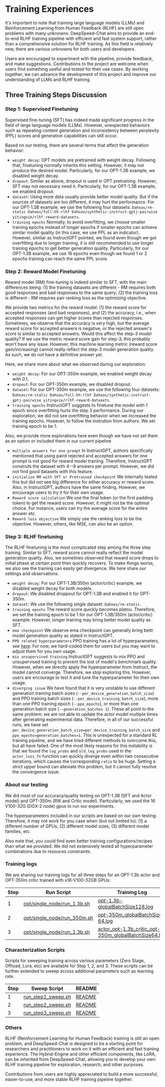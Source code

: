 # Training Experiences
It's important to note that training large language models (LLMs) and Reinforcement Learning from Human Feedback (RLHF) are still open problems with many unknowns. DeepSpeed-Chat aims to provide an end-to-end RLHF training pipeline with efficient and fast system support, rather than a comprehensive solution for RLHF training. As this field is relatively new, there are various unknowns for both users and developers.

Users are encouraged to experiment with the pipeline, provide feedback, and make suggestions. Contributions to the project are welcome when users find something useful and tested for their use cases. By working together, we can advance the development of this project and improve our understanding of LLMs and RLHF training.

## Three Training Steps Discussion
### Step 1: Supervised Finetuning
Supervised fine-tuning (SFT) has indeed made significant progress in the field of large language models (LLMs). However, unexpected behaviors such as repeating content generation and inconsistency between perplexity (PPL) scores and generation capabilities can still occur.

Based on our testing, there are several terms that affect the generation behavior:
* ```weight decay```: OPT models are pretrained with weight decay. Following that, finetuning normally inherits this setting. However, it may not produce the desired model. Particularly, for our OPT-1.3B example, we disabled weight decay.
* ```dropout```: Similar as above, dropout is used in OPT pretraining. However, SFT may not necessary need it. Particularly, for our OPT-1.3B example, we enabled dropout.
* ```dataset```: Using more data usually provide better model quality. But if the sources of datasets are too different, it may hurt the performance. For our OPT-1.3B example, we use the following four datasets: ```Dahoas/rm-static Dahoas/full-hh-rlhf Dahoas/synthetic-instruct-gptj-pairwise yitingxie/rlhf-reward-datasets```.
* ```training epochs``` Normally, to avoid overfitting, we choose smaller training epochs instead of longer epochs if smaller epochs can achieve similar model quality (in this case, we use PPL as an indicator). However, similar as InstructGPT pointed, we found even though we got overfitting due to longer training, it is still recommended to use longer training epochs to get better generation quality. Particularly, for our OPT-1.3B example, we use 16 epochs even though we found 1 or 2 epochs training can reach the same PPL score.

### Step 2: Reward Model Finetuning
Reward model (RM) fine-tuning is indeed similar to SFT, with the main differences being: (1) the training datasets are different - RM requires both good responses and bad responses to the same query; (2) the training loss is different - RM requires pair ranking loss as the optimizing objective.

We provide two metrics for the reward model: (1) the reward score for accepted responses (and bad responses), and (2) the accuracy, i.e., when accepted responses can get higher scores than rejected responses. Sometimes, we observe that the accuracy is very high, but the average reward score for accepted answers is negative, or the rejected answer's score is similar to accepted answers. Would this affect the step-3 model quality? If we use the metric reward score gain for step-3, this probably won't have any issue. However, this machine learning metric (reward score gain/increasing) cannot really reflect the step-3 model generation quality. As such, we do not have a definitive answer yet.

Here, we share more about what we observed during our exploration:
* ```weight decay```: For our OPT-350m example, we enabled weight decay with 0.1.
* ```dropout```: For our OPT-350m example, we disabled dropout.
* ```dataset```: For our OPT-350m example, we use the following four datasets: ```Dahoas/rm-static Dahoas/full-hh-rlhf Dahoas/synthetic-instruct-gptj-pairwise yitingxie/rlhf-reward-datasets```.
* ```training epochs``` InstructGPT suggests to finetune the model with 1 epoch since overfitting hurts the step 3 performance. During our exploration, we did not see overfitting behavior when we increased the training epochs. However, to follow the instrution from authors. We set training epoch to be 1.

Also, we provide more explorations here even though we have not set them as an option or included them in our current pipeline
* ```multiple answers for one prompt``` In InstructGPT, authors specifically mentioned that using paird rejected and accepted answers for one prompt is not good for reward model training. Therefore, InstructGPT construts the dataset with 4--9 answers per prompt. However, we did not find good datasets with this feature.
* ```initialize RM with SFT or Pretrained checkpoint``` We internally tested this but did not see big difference for either accuracy or reward score. Also, in InstructGPT, authors have the same finding. However, we encourage users to try it for their own usage.
* ```Reward score calculation``` We use the final token (or the first padding token) to get the reward score. However, it might not be the optimal choice. For instance, users can try the average score for the entire answer etc.
* ```Reward loss objective``` We simply use the ranking loss to be the objective. However, others, like MSE, can also be an option.


### Step 3: RLHF finetuning
The RLHF finetuning is the most complicated step among the three step training. Similar to SFT, reward score cannot really reflect the model generation quality. Also, we sometines observed that reward score drops to initial phase at certain point then quickly recovers. To make things worse, we also see the training can easily get divergence. We here share our settings and observations.

* ```weight decay```: For our OPT-1.3B/350m (actor/critic) example, we disabled weight decay for both models.
* ```dropout```: We disabled droppout for OPT-1.3B and enabled it for OPT-350m.
* ```dataset```: We use the following single dataset: ```Dahoas/rm-static```.
* ```training epochs``` The reward score quickly becomes platou. Therefore, we set the training epoch to be 1 for our OPT-1.3B/350m (actor/critic) example. However, longer training may bring better model quality as SFT.
* ```ema checkpoint``` We observe ema checkpoint can generally bring bettr model generation quality as stated in InstructGPT.
* ```PPO related hyperparameters``` PPO training has a lot of hyperparameters, see [here](https://github.com/microsoft/DeepSpeedExamples/blob/master/applications/DeepSpeed-Chat/training/step3_rlhf_finetuning/ppo_trainer.py#L61-L66). For now, we hard-coded them for users but you may want to adjust them for you own usage.
* ```mix unsupervised training``` InstructGPT suggests to mix PPO and unsupervised training to prevent the lost of model's benchmark quality. However, when we directly apply the hyperparameter from Instruct, the model cannot converge. Therefore, we stop exploring this. However, users are encourage to test it and tune the hyperparameter for their own usage.
* ```diverging issue``` We have found that it is very unstable to use different generation training batch sizes (`--per_device_generation_batch_size`) and PPO training batch sizes (`--per_device_training_batch_size`), more than one PPO training epoch (`--ppo_epochs`), or more than one generation batch size (`--generation_batches 1`). These all point to the same problem: we are not able to update the actor model multiple times after generating experimental data. Therefore, in all of our successful runs, we have set `per_device_generation_batch_size=per_device_training_batch_size` and `ppo_epochs=generation_batches=1`. This is unexpected for a standard RL training pipeline, and we have tried different methods to overcome this, but all have failed. One of the most likely reasons for this instability is that we found the `log_probs` and `old_log_probs` used in the `actor_loss_fn` function can quickly diverge even within two consecutive iterations, which causes the corresponding `ratio` to be huge. Setting a strict upper bound can alleviate this problem, but it cannot fully resolve the convergence issue.

### About our testing
We did most of our accuracy/quality testing on OPT-1.3B (SFT and Actor model) and OPT-350m (RW and Critic model). Particularly, we used the 16 V100-32G (DGX-2 node) gpus to run our experiments.

The hyperparameters included in our scripts are based on our own testing. Therefore, it may not work for you case when (but not limited to): (1) a different number of GPUs, (2) different model sizes, (3) different model families, etc.

Also note that, you could find even better training configurations/recipes than what we provided. We did not extensively tested all hyperparameter combinations due to resouces constraints.

### Training logs
We are sharing our training logs for all three steps for an OPT-1.3b actor and OPT-350m critic trained with x16-V100-32GB GPUs:

| Step         | Run Script     | Training Log |
|--------------|-----------|------------|
| 1 | [opt/single_node/run_1.3b.sh](https://github.com/microsoft/DeepSpeedExamples/blob/master/applications/DeepSpeed-Chat/training/step1_supervised_finetuning/training_scripts/opt/single_node/run_1.3b.sh) | [opt-1.3b-globalBatchSize128.log](https://github.com/microsoft/DeepSpeedExamples/blob/master/applications/DeepSpeed-Chat/training/step1_supervised_finetuning/training_log_output/opt-1.3b-globalBatchSize128.log) |
| 2 | [opt/single_node/run_350m.sh](https://github.com/microsoft/DeepSpeedExamples/blob/master/applications/DeepSpeed-Chat/training/step2_reward_model_finetuning/training_scripts/opt/single_node/run_350m.sh) |  [opt-350m_globalBatchSize-64.log](https://github.com/microsoft/DeepSpeedExamples/blob/master/applications/DeepSpeed-Chat/training/step2_reward_model_finetuning/training_log_output/opt-350m_globalBatchSize-64.log) |
| 3 | [opt/single_node/run_1.3b.sh](https://github.com/microsoft/DeepSpeedExamples/blob/master/applications/DeepSpeed-Chat/training/step3_rlhf_finetuning/training_scripts/single_node/opt/run_1.3b.sh) | [actor_opt-1.3b_critic_opt-350m_globalBatchSize64.log](https://github.com/microsoft/DeepSpeedExamples/blob/master/applications/DeepSpeed-Chat/training/step3_rlhf_finetuning/training_log_output/actor_opt-1.3b_critic_opt-350m_globalBatchSize64.log) |

### Characterization Scripts
Scripts for sweeping training across various parameters (Zero Stage, Offload, Lora, etc) are available for Step 1, 2, and 3. These scripts can be further extended to sweep across additional parameters such as learning rate.

| Step         | Sweep Script     | README |
|--------------|-----------|-----------|
| 1 | [run_step1_sweep.sh](./step1_supervised_finetuning/training_scripts/opt/single_node/sweep/run_step1_sweep.sh) | [README](./step1_supervised_finetuning/training_scripts/opt/single_node/sweep/README.md) |
| 2 | [run_step2_sweep.sh](./step2_reward_model_finetuning/training_scripts/opt/single_node/sweep/run_step2_sweep.sh) | [README](./step2_reward_model_finetuning/training_scripts/opt/single_node/sweep/README.md) |
| 3 | [run_step3_sweep.sh](./step3_rlhf_finetuning/training_scripts/opt/single_node/sweep/run_step3_sweep.sh) | [README](./step3_rlhf_finetuning/training_scripts/opt/single_node/sweep/README.md) |

### Others
RLHF (Reinforcement Learning for Human Feedback) training is still an open problem, and DeepSpeed-Chat is designed to be a starting point for researchers and practitioners to work on it with an efficient and fast training experience. The Hybrid-Engine and other efficient components, like LoRA, can be inherited from DeepSpeed-Chat, allowing you to develop your own RLHF training pipeline for exploration, research, and other purposes.

Contributions from users are highly appreciated to build a more successful, easier-to-use, and more stable RLHF training pipeline together.
